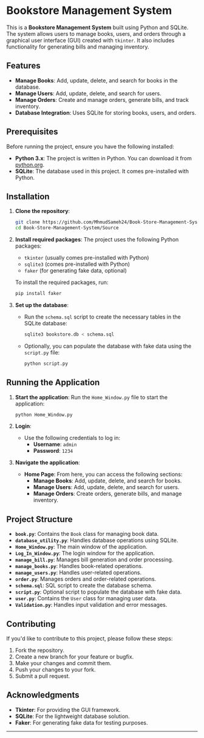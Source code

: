# Bookstore Management System

This is a **Bookstore Management System** built using Python and SQLite. The system allows users to manage books, users, and orders through a graphical user interface (GUI) created with `tkinter`. It also includes functionality for generating bills and managing inventory.

## Features

- **Manage Books**: Add, update, delete, and search for books in the database.
- **Manage Users**: Add, update, delete, and search for users.
- **Manage Orders**: Create and manage orders, generate bills, and track inventory.
- **Database Integration**: Uses SQLite for storing books, users, and orders.

## Prerequisites

Before running the project, ensure you have the following installed:

- **Python 3.x**: The project is written in Python. You can download it from [python.org](https://www.python.org/downloads/).
- **SQLite**: The database used in this project. It comes pre-installed with Python.

## Installation

1. **Clone the repository**:

   ```bash
   git clone https://github.com/MhmudSameh24/Book-Store-Management-System.git
   cd Book-Store-Management-System/Source
   ```

2. **Install required packages**:
   The project uses the following Python packages:

   - `tkinter` (usually comes pre-installed with Python)
   - `sqlite3` (comes pre-installed with Python)
   - `faker` (for generating fake data, optional)

   To install the required packages, run:

   ```bash
   pip install faker
   ```

3. **Set up the database**:

   - Run the `schema.sql` script to create the necessary tables in the SQLite database:

     ```bash
     sqlite3 bookstore.db < schema.sql

     ```

   - Optionally, you can populate the database with fake data using the `script.py` file:

     ```bash
     python script.py
     ```

## Running the Application

1. **Start the application**:
   Run the `Home_Window.py` file to start the application:

   ```bash
   python Home_Window.py
   ```

2. **Login**:

   - Use the following credentials to log in:
     - **Username**: `admin`
     - **Password**: `1234`

3. **Navigate the application**:
   - **Home Page**: From here, you can access the following sections:
     - **Manage Books**: Add, update, delete, and search for books.
     - **Manage Users**: Add, update, delete, and search for users.
     - **Manage Orders**: Create orders, generate bills, and manage inventory.

## Project Structure

- **`book.py`**: Contains the `Book` class for managing book data.
- **`database_utility.py`**: Handles database operations using SQLite.
- **`Home_Window.py`**: The main window of the application.
- **`Log_In_Window.py`**: The login window for the application.
- **`manage_bill.py`**: Manages bill generation and order processing.
- **`manage_books.py`**: Handles book-related operations.
- **`manage_users.py`**: Handles user-related operations.
- **`order.py`**: Manages orders and order-related operations.
- **`schema.sql`**: SQL script to create the database schema.
- **`script.py`**: Optional script to populate the database with fake data.
- **`user.py`**: Contains the `User` class for managing user data.
- **`Validation.py`**: Handles input validation and error messages.

## Contributing

If you'd like to contribute to this project, please follow these steps:

1. Fork the repository.
2. Create a new branch for your feature or bugfix.
3. Make your changes and commit them.
4. Push your changes to your fork.
5. Submit a pull request.

## Acknowledgments

- **Tkinter**: For providing the GUI framework.
- **SQLite**: For the lightweight database solution.
- **Faker**: For generating fake data for testing purposes.

---
